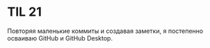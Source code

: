 # TIL 21

Повторяя маленькие коммиты и создавая заметки, я постепенно осваиваю GitHub и GitHub Desktop.
